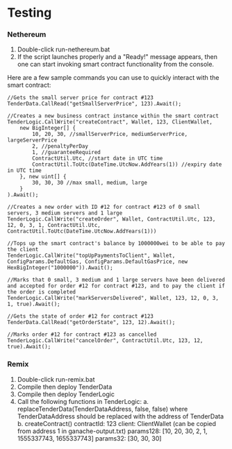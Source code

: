 # Testing

### Nethereum

1. Double-click run-nethereum.bat
2. If the script launches properly and a "Ready!" message appears, then one can start invoking smart contract functionality from the console.

Here are a few sample commands you can use to quickly interact with the smart contract:

	//Gets the small server price for contract #123
	TenderData.CallRead("getSmallServerPrice", 123).Await();

	//Creates a new business contract instance within the smart contract
	TenderLogic.CallWrite("createContract", Wallet, 123, ClientWallet,
		new BigInteger[] {
			10, 20, 30, //smallServerPrice, mediumServerPrice, largeServerPrice
			2, //penaltyPerDay
			1, //guaranteeRequired
			ContractUtil.Utc, //start date in UTC time
			ContractUtil.ToUtc(DateTime.UtcNow.AddYears(1)) //expiry date in UTC time
		}, new uint[] {
			30, 30, 30 //max small, medium, large
		}
	).Await();

	//Creates a new order with ID #12 for contract #123 of 0 small servers, 3 medium servers and 1 large
	TenderLogic.CallWrite("createOrder", Wallet, ContractUtil.Utc, 123, 12, 0, 3, 1, ContractUtil.Utc, ContractUtil.ToUtc(DateTime.UtcNow.AddYears(1)))

	//Tops up the smart contract's balance by 1000000wei to be able to pay the client
	TenderLogic.CallWrite("topUpPaymentsToClient", Wallet, ConfigParams.DefaultGas, ConfigParams.DefaultGasPrice, new HexBigInteger("1000000")).Await();

	//Marks that 0 small, 3 medium and 1 large servers have been delivered and accepted for order #12 for contract #123, and to pay the client if the order is completed
	TenderLogic.CallWrite("markServersDelivered", Wallet, 123, 12, 0, 3, 1, true).Await();

	//Gets the state of order #12 for contract #123
	TenderData.CallRead("getOrderState", 123, 12).Await();

	//Marks order #12 for contract #123 as cancelled
	TenderLogic.CallWrite("cancelOrder", ContractUtil.Utc, 123, 12, true).Await();

### Remix

1. Double-click run-remix.bat
2. Compile then deploy TenderData
3. Compile then deploy TenderLogic
4. Call the following functions in TenderLogic:
	a. replaceTenderData(TenderDataAddress, false, false) where TenderDataAddress should be replaced with the address of TenderData
	b. createContract()
			contractId: 123
			client: ClientWallet (can be copied from address 1 in ganache-output.txt)
			params128: [10, 20, 30, 2, 1, 1555337743, 1655337743]
			params32: [30, 30, 30]